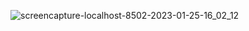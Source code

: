 ![screencapture-localhost-8502-2023-01-25-16_02_12](https://user-images.githubusercontent.com/116260619/214500907-9966aacb-8a55-425f-ba4f-3d72db9f21c1.png)
